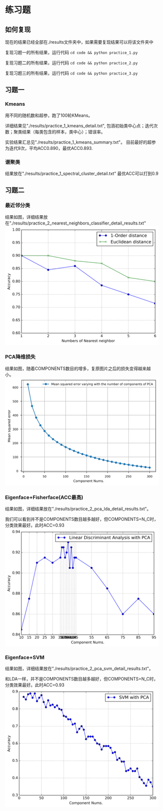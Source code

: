 # 练习题

## 如何复现
现在的结果已经全部在./results文件夹中，如果需要复现结果可以将该文件夹中

复现习题一的所有结果，运行代码
`cd code && python practice_1.py`

复现习题二的所有结果，运行代码
`cd code && python practice_2.py`

复现习题三的所有结果，运行代码
`cd code && python practice_3.py`

## 习题一
### Kmeans
用不同的随机数和超参，跑了100轮KMeans。

详细结果见"./results/practice_1_kmeans_detail.txt", 
包涵初始类中心点；迭代次数；聚类结果（每类包含的样本，类中心）；错误率。

实验结果汇总见"./results/practice_1_kmeans_summary.txt"。
目前最好的超参为迭代9次，平均ACC0.890，最优ACC0.893.

### 谱聚类
结果放在"./results/practice_1_spectral_cluster_detail.txt"
最优ACC可以打到0.9

## 习题二
### 最近邻分类
结果如图，详细结果放在"./results/practice_2_nearest_neighbors_classifier_detail_results.txt"
![fig1](./results/practice_2_nearest_neighbors_classifier.png)

### PCA降维损失
结果如图，随着COMPONENTS数目的增多，复原图片之后的损失变得越来越小。
![fig2](./results/practice_2_pca_recovery_error.png)

### Eigenface+Fisherface(ACC最高)
结果如图，详细结果放在"./results/practice_2_pca_lda_detail_results.txt"。

我们可以看到并不是COMPONENTS数目越多越好，但COMPONENTS=N_C时，分类效果最好。此时ACC=0.93
![fig3](./results/practice_2_pca_lda.png)

### Eigenface+SVM
结果如图，详细结果放在"./results/practice_2_pca_svm_detail_results.txt"。

和LDA一样，并不是COMPONENTS数目越多越好，但COMPONENTS=N_C时，分类效果最好。此时ACC=0.93
![fig3](./results/practice_2_pca_svm.png)